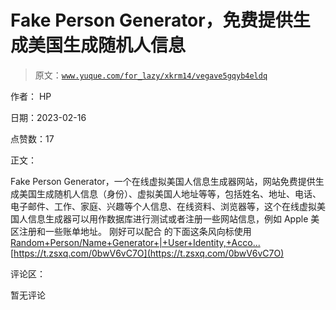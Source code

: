# Fake Person Generator，免费提供生成美国生成随机人信息

> 原文：[`www.yuque.com/for_lazy/xkrm14/vegave5gqyb4eldq`](https://www.yuque.com/for_lazy/xkrm14/vegave5gqyb4eldq)

作者： HP

日期：2023-02-16

点赞数：17

正文：

Fake Person Generator，一个在线虚拟美国人信息生成器网站，网站免费提供生成美国生成随机人信息（身份）、虚拟美国人地址等等，包括姓名、地址、电话、电子邮件、工作、家庭、兴趣等个人信息、在线资料、浏览器等，这个在线虚拟美国人信息生成器可以用作数据库进行测试或者注册一些网站信息，例如 Apple 美区注册和一些账单地址。 刚好可以配合 的下面这条风向标使用 [Random+Person/Name+Generator+|+User+Identity,+Acco...](https://www.fakepersongenerator.com/) [https://t.zsxq.com/0bwV6vC7O](https://t.zsxq.com/0bwV6vC7O)

评论区：

暂无评论


